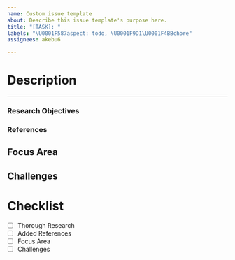 ```yaml
---
name: Custom issue template
about: Describe this issue template's purpose here.
title: "[TASK]: "
labels: "\U0001F587️aspect: todo, \U0001F9D1‍\U0001F4BBchore"
assignees: akebu6

---
```


# Description
---
### Research Objectives

### References

## Focus Area

## Challenges

# Checklist
- [ ] Thorough Research
- [ ] Added References
- [ ] Focus Area
- [ ] Challenges

